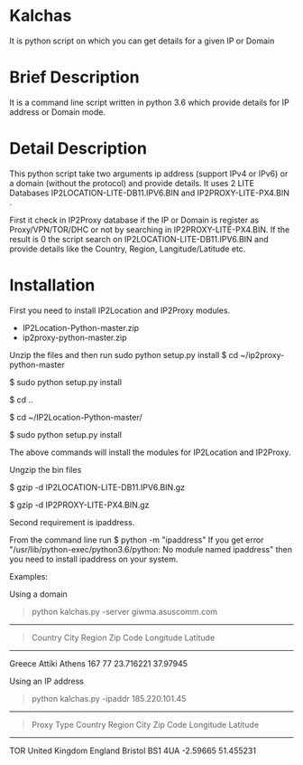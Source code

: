 # Kalchas
It is python script on which you can get details for a given IP or Domain

# Brief Description
It is a command line script written in python 3.6 which provide details for IP address or Domain mode.


# Detail Description
This python script take two arguments ip address (support IPv4 or IPv6) or a domain (without the protocol) and provide details.
It uses 2 LITE Databases IP2LOCATION-LITE-DB11.IPV6.BIN and IP2PROXY-LITE-PX4.BIN .

First it check in IP2Proxy database if the IP or Domain is register as Proxy/VPN/TOR/DHC or not by searching in IP2PROXY-LITE-PX4.BIN.
If the result is 0 the script search on IP2LOCATION-LITE-DB11.IPV6.BIN and provide details like the Country, Region, Langitude/Latitude etc.

# Installation

First you need to install IP2Location and IP2Proxy modules.
- IP2Location-Python-master.zip
- ip2proxy-python-master.zip

Unzip the files and then run sudo python setup.py install 
$ cd ~/ip2proxy-python-master

$ sudo python setup.py install

$ cd ..

$ cd ~/IP2Location-Python-master/

$ sudo python setup.py install

The above commands will install the modules for IP2Location and IP2Proxy.

Ungzip the bin files

$ gzip -d IP2LOCATION-LITE-DB11.IPV6.BIN.gz

$ gzip -d IP2PROXY-LITE-PX4.BIN.gz

Second requirement is ipaddress.

From the command line run $ python -m "ipaddress"
If you get error "/usr/lib/python-exec/python3.6/python: No module named  ipaddress" then you need to install ipaddress 
on your system.



Examples:

Using a domain

> python kalchas.py -server giwma.asuscomm.com
---------------------------------------------------------------------------
 > Country    City       Region     Zip Code   Longitude  Latitude  
---------------------------------------------------------------------------

Greece     Attiki     Athens     167 77     23.716221  37.97945  

Using an IP address

> python kalchas.py -ipaddr 185.220.101.45
---------------------------------------------------------------------------
> Proxy Type Country    Region     City       Zip Code   Longitude  Latitude  
---------------------------------------------------------------------------

TOR        United Kingdom England    Bristol    BS1 4UA    -2.59665   51.455231 
